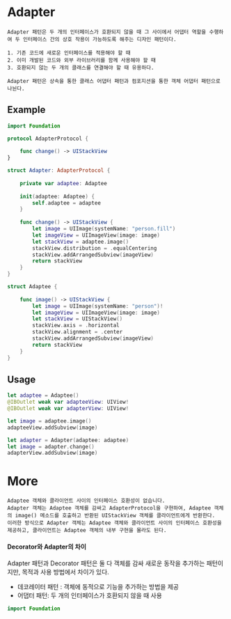 # Adapter
    Adapter 패턴은 두 개의 인터페이스가 호환되지 않을 때 그 사이에서 어댑터 역할을 수행하여 두 인터페이스 간의 상호 작용이 가능하도록 해주는 디자인 패턴이다.
    
    1. 기존 코드에 새로운 인터페이스를 적용해야 할 때
    2. 이미 개발된 코드와 외부 라이브러리를 함께 사용해야 할 때
    3. 호환되지 않는 두 개의 클래스를 연결해야 할 때 유용하다.
    
    Adapter 패턴은 상속을 통한 클래스 어댑터 패턴과 컴포지션을 통한 객체 어댑터 패턴으로 나뉜다.
    
    
## Example
```swift
import Foundation

protocol AdapterProtocol {
    
    func change() -> UIStackView
}

struct Adapter: AdapterProtocol {
    
    private var adaptee: Adaptee
    
    init(adaptee: Adaptee) {
        self.adaptee = adaptee
    }
    
    func change() -> UIStackView {
        let image = UIImage(systemName: "person.fill")
        let imageView = UIImageView(image: image)
        let stackView = adaptee.image()
        stackView.distribution = .equalCentering
        stackView.addArrangedSubview(imageView)
        return stackView
    }
}

struct Adaptee {
    
    func image() -> UIStackView {
        let image = UIImage(systemName: "person")!
        let imageView = UIImageView(image: image)
        let stackView = UIStackView()
        stackView.axis = .horizontal
        stackView.alignment = .center
        stackView.addArrangedSubview(imageView)
        return stackView
    }
}
```

## Usage
```swift
let adaptee = Adaptee()
@IBOutlet weak var adapteeView: UIView!
@IBOutlet weak var adapterView: UIView!

let image = adaptee.image()
adapteeView.addSubview(image)

let adapter = Adapter(adaptee: adaptee)
let image = adapter.change()
adapterView.addSubview(image)
```

# More
    Adaptee 객체와 클라이언트 사이의 인터페이스 호환성이 없습니다. 
    Adapter 객체는 Adaptee 객체를 감싸고 AdapterProtocol을 구현하여, Adaptee 객체의 image() 메소드를 호출하고 반환된 UIStackView 객체를 클라이언트에게 반환한다. 
    이러한 방식으로 Adapter 객체는 Adaptee 객체와 클라이언트 사이의 인터페이스 호환성을 제공하고, 클라이언트는 Adaptee 객체의 내부 구현을 몰라도 된다.

#### Decorator와 Adapter의 차이

Adapter 패턴과 Decorator 패턴은 둘 다 객체를 감싸 새로운 동작을 추가하는 패턴이지만, 목적과 사용 방법에서 차이가 있다.

- 데코레이터 패턴 : 객체에 동적으로 기능을 추가하는 방법을 제공
- 어댑터 패턴: 두 개의 인터페이스가 호환되지 않을 때 사용

```swift
import Foundation

```
